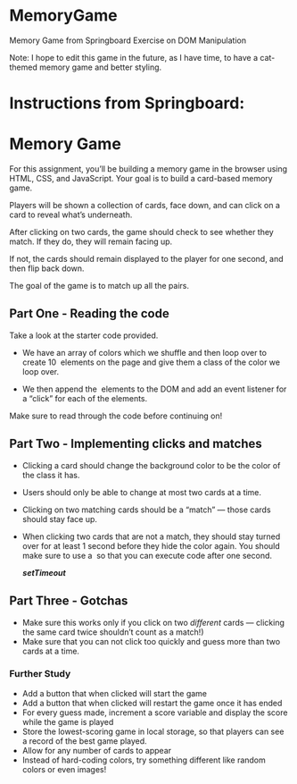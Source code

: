 # MemoryGame
Memory Game from Springboard Exercise on DOM Manipulation

Note: I hope to edit this game in the future, as I have time, to have a cat-themed memory game and better styling.


# Instructions from Springboard:
# ****Memory Game****

For this assignment, you’ll be building a memory game in the browser using HTML, CSS, and JavaScript. Your goal is to build a card-based memory game.

Players will be shown a collection of cards, face down, and can click on a card to reveal what’s underneath.

After clicking on two cards, the game should check to see whether they match. If they do, they will remain facing up.

If not, the cards should remain displayed to the player for one second, and then flip back down.

The goal of the game is to match up all the pairs.


## **Part One - Reading the code**

Take a look at the starter code provided.

- We have an array of colors which we shuffle and then loop over to create 10  elements on the page and give them a class of the color we loop over.
    
    ***<div>***
    
- We then append the  elements to the DOM and add an event listener for a “click” for each of the elements.
    
    ***<div>***
    

Make sure to read through the code before continuing on!

## **Part Two - Implementing clicks and matches**

- Clicking a card should change the background color to be the color of the class it has.
- Users should only be able to change at most two cards at a time.
- Clicking on two matching cards should be a “match” — those cards should stay face up.
- When clicking two cards that are not a match, they should stay turned over for at least 1 second before they hide the color again. You should make sure to use a  so that you can execute code after one second.
    
    ***setTimeout***
    

## **Part Three - Gotchas**

- Make sure this works only if you click on two *different* cards — clicking the same card twice shouldn’t count as a match!)
- Make sure that you can not click too quickly and guess more than two cards at a time.

### **Further Study**

- Add a button that when clicked will start the game
- Add a button that when clicked will restart the game once it has ended
- For every guess made, increment a score variable and display the score while the game is played
- Store the lowest-scoring game in local storage, so that players can see a record of the best game played.
- Allow for any number of cards to appear
- Instead of hard-coding colors, try something different like random colors or even images!
